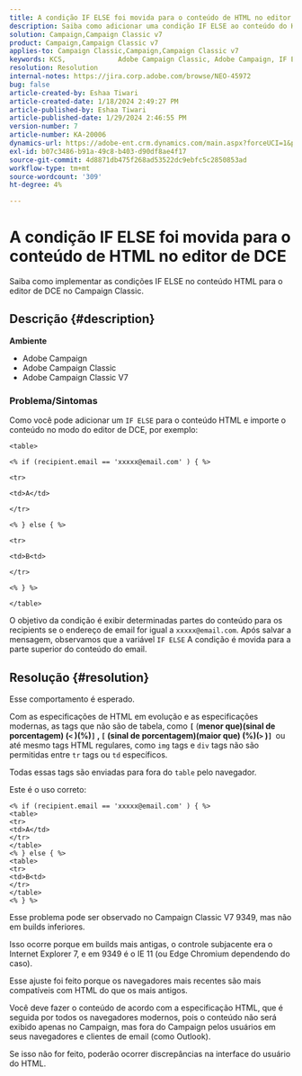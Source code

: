 ```yaml
---
title: A condição IF ELSE foi movida para o conteúdo de HTML no editor de DCE
description: Saiba como adicionar uma condição IF ELSE ao conteúdo do HTML e importar o conteúdo no modo do editor de DCE.
solution: Campaign,Campaign Classic v7
product: Campaign,Campaign Classic v7
applies-to: Campaign Classic,Campaign,Campaign Classic v7
keywords: KCS, ​ ​ ​ ​ ​ ​ ​ ​ ​ ​ ​ ​​ ​Adobe Campaign Classic, Adobe Campaign, IF ELSE, HTML, DCE editor, troubleshooting, V7 9349
resolution: Resolution
internal-notes: https://jira.corp.adobe.com/browse/NEO-45972
bug: false
article-created-by: Eshaa Tiwari
article-created-date: 1/18/2024 2:49:27 PM
article-published-by: Eshaa Tiwari
article-published-date: 1/29/2024 2:46:55 PM
version-number: 7
article-number: KA-20006
dynamics-url: https://adobe-ent.crm.dynamics.com/main.aspx?forceUCI=1&pagetype=entityrecord&etn=knowledgearticle&id=81d16bc2-10b6-ee11-a569-6045bd006b3d
exl-id: b07c3486-b91a-49c8-b403-d90df8ae4f17
source-git-commit: 4d8871db475f268ad53522dc9ebfc5c2850853ad
workflow-type: tm+mt
source-wordcount: '309'
ht-degree: 4%

---
```


# A condição IF ELSE foi movida para o conteúdo de HTML no editor de DCE


Saiba como implementar as condições IF ELSE no conteúdo HTML para o editor de DCE no Campaign Classic.

## Descrição {#description}


<b>Ambiente</b>

- Adobe Campaign
- Adobe Campaign Classic
- Adobe Campaign Classic V7


### <b>Problema/Sintomas</b>

Como você pode adicionar um `IF ELSE` para o conteúdo HTML e importe o conteúdo no modo do editor de DCE, por exemplo:


```
<table>

<% if (recipient.email == 'xxxxx@email.com' ) { %>

<tr>

<td>A</td>

</tr>

<% } else { %>

<tr>

<td>B<td>

</tr>

<% } %>

</table>
```


O objetivo da condição é exibir determinadas partes do conteúdo para os recipients se o endereço de email for igual a `xxxxx@email.com`. Após salvar a mensagem, observamos que a variável `IF ELSE` A condição é movida para a parte superior do conteúdo do email.


## Resolução {#resolution}


Esse comportamento é esperado.

Com as especificações de HTML em evolução e as especificações modernas, as tags que não são de tabela, como <b>`[` </b>(<b>menor que)(sinal de porcentagem) (`<` )(%)`]` , `[` (sinal de porcentagem)(maior que) (%)(`>` )`]`  </b>ou até mesmo tags HTML regulares, como `img` tags e `div` tags não são permitidas entre `tr` tags ou `td` específicos.

Todas essas tags são enviadas para fora do `table` pelo navegador.

Este é o uso correto:


```
<% if (recipient.email == 'xxxxx@email.com' ) { %>
<table>
<tr>
<td>A</td>
</tr>
</table>
<% } else { %>
<table>
<tr>
<td>B<td>
</tr>
</table>
<% } %>
```


Esse problema pode ser observado no Campaign Classic V7 9349, mas não em builds inferiores.

Isso ocorre porque em builds mais antigas, o controle subjacente era o Internet Explorer 7, e em 9349 é o IE 11 (ou Edge Chromium dependendo do caso).

Esse ajuste foi feito porque os navegadores mais recentes são mais compatíveis com HTML do que os mais antigos.

Você deve fazer o conteúdo de acordo com a especificação HTML, que é seguida por todos os navegadores modernos, pois o conteúdo não será exibido apenas no Campaign, mas fora do Campaign pelos usuários em seus navegadores e clientes de email (como Outlook).

Se isso não for feito, poderão ocorrer discrepâncias na interface do usuário do HTML.

